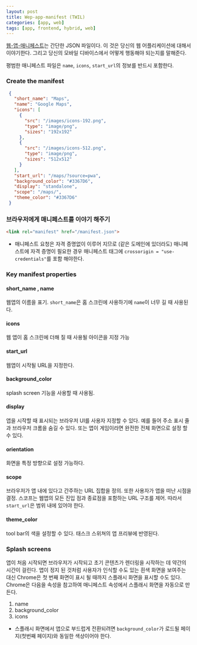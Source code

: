 ```yaml
---
layout: post
title: Wep-app-manifest (TWIL)
categories: [app, web]
tags: [app, frontend, hybrid, web]
---
```


[웹-앱-매니페스트](https://developers.google.com/web/fundamentals/web-app-manifest)는 간단한 JSON 파일이다.
이 것은 당신의 웹 어플리케이션에 대해서 이야기한다. 그리고 당신의 모바일 디바이스에서 어떻게 행동해야 되는지를 말해준다.


평범한 매니페스트 파일은 `name`, `icons`, `start_url`의 정보를 반드시 포함한다.


###  Create the manifest

```json
 {
   "short_name": "Maps",
   "name": "Google Maps",
   "icons": [
     {
       "src": "/images/icons-192.png",
       "type": "image/png",
       "sizes": "192x192"
     },
     {
       "src": "/images/icons-512.png",
       "type": "image/png",
       "sizes": "512x512"
     }
   ],
   "start_url": "/maps/?source=pwa",
   "background_color": "#3367D6",
   "display": "standalone",
   "scope": "/maps/",
   "theme_color": "#3367D6"
 }
 ```
 
 
 ### 브라우저에게 매니페스트를 이야기 해주기
 
 ```html
<link rel="manifest" href="/manifest.json">
 ``` 
- 매니페스트 요청은 자격 증명없이 이루어 지므로 (같은 도메인에 있더라도) 매니페스트에 자격 증명이 필요한 경우 매니페스트 태그에 `crossorigin = "use-credentials"`를 포함 해야한다. 
 
 
### Key manifest properties
 
#### short_name , name

웹앱의 이름을 표기. `short_name`은 홈 스크린에 사용하기에 `name`이 너무 길 때 사용된다.

#### icons

웹 앱이 홈 스크린에 더해 질 때 사용될 아이콘을 지정 가능

#### start_url

웹앱이 시작될 URL을 지정한다.

#### background_color

splash screen 기능을 사용할 때 사용됨.

#### display

앱을 시작할 때 표시되는 브라우저 UI를 사용자 지정할 수 있다.
예를 들어 주소 표시 줄과 브라우저 크롬을 숨길 수 있다.
또는 앱이 게임이라면 완전한 전체 화면으로 설정 할 수 있다.


#### orientation

화면을 특정 방향으로 설정 가능하다.

#### scope

브라우저가 앱 내에 있다고 간주하는 URL 집합을 정의. 또한 사용자가 앱을 떠난 시점을 결정.
 스코프는 웹앱의 모든 진입 점과 종료점을 포함하는 URL 구조를 제어. 따라서 `start_url`은 범위 내에 있어야 한다.

#### theme_color

tool bar의 색을 설정할 수 있다. 태스크 스위쳐의 앱 프리뷰에 반영된다.


### Splash screens


앱이 처음 시작되면 브라우저가 시작되고 초기 콘텐츠가 렌더링을 시작하는 데 약간의 시간이 걸린다.
앱이 정지 된 것처럼 사용자가 인식할 수도 있는 흰색 화면을 보여주는 대신 Chrome은 첫 번째 화면이 표시 될 때까지 스플래시 화면을 표시할 수도 있다.
Chrome은 다음을 속성을 참고하여 매니페스트 속성에서 스플래시 화면을 자동으로 만든다.

1. name
1. background_color
1. icons

 - 스플래시 화면에서 앱으로 부드럽게 전환되려면 `background_color`가 로드될 페이지(첫번째 페이지)와 동일한 색상이어야 한다.
